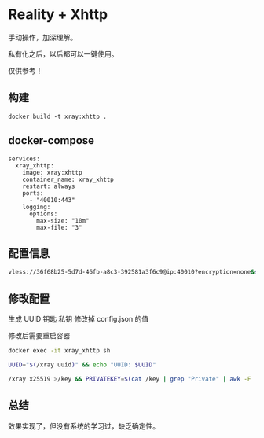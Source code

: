 # Reality + Xhttp

手动操作，加深理解。

私有化之后，以后都可以一键使用。

仅供参考！

## 构建

```
docker build -t xray:xhttp .
```

## docker-compose 

```
services:
  xray_xhttp:
    image: xray:xhttp
    container_name: xray_xhttp
    restart: always
    ports:
      - "40010:443"
    logging:
      options:
        max-size: "10m"
        max-file: "3"
```

## 配置信息

```bash
vless://36f68b25-5d7d-46fb-a8c3-392581a3f6c9@ip:40010?encryption=none&security=reality&sni=www.apple.com&fp=chrome&pbk=RgtyXjg_wMpoX4W9COE9KOuxiVFEjFUF6cD6X32wrkA&sid=b1e0&spx=%2F&type=xhttp&path=%2F0d313615&mode=auto#xhttp-c-clone
```

## 修改配置

 生成 UUID 钥匙 私钥 修改掉 config.json 的值 

 修改后需要重启容器

```bash
docker exec -it xray_xhttp sh

UUID="$(/xray uuid)" && echo "UUID: $UUID"

/xray x25519 >/key && PRIVATEKEY=$(cat /key | grep "Private" | awk -F ': ' '{print $2}') && PUBLICKEY=$(cat /key | grep "Public" | awk -F ': ' '{print $2}') && echo "Private key: $PRIVATEKEY" && echo "Public key: $PUBLICKEY"
```

## 总结

效果实现了，但没有系统的学习过，缺乏确定性。
